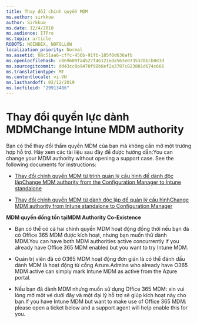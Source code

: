 ```yaml
---
title: Thay đổi chính quyền MDM
ms.author: sirkkuw
author: Sirkkuw
ms.date: 12/4/2018
ms.audience: ITPro
ms.topic: article
ROBOTS: NOINDEX, NOFOLLOW
localization_priority: Normal
ms.assetid: 08c51aa6-cffc-456b-91fb-185f0d636afb
ms.openlocfilehash: c869609fa4527f46121eda563e0735378bcb0d3d
ms.sourcegitcommit: dd43cc0a9470f98b8ef2a3787c823801d674c666
ms.translationtype: MT
ms.contentlocale: vi-VN
ms.lasthandoff: 02/12/2019
ms.locfileid: "29913486"
---
```

# <a name="change-intune-mdm-authority"></a><span data-ttu-id="1e3f0-102">Thay đổi quyền lực dành MDM</span><span class="sxs-lookup"><span data-stu-id="1e3f0-102">Change Intune MDM authority</span></span>

<span data-ttu-id="1e3f0-p101">Bạn có thể thay đổi thẩm quyền MDM của bạn mà không cần mở một trường hợp hỗ trợ. Hãy xem các tài liệu sau đây để được hướng dẫn:</span><span class="sxs-lookup"><span data-stu-id="1e3f0-p101">You can change your MDM authority without opening a support case. See the following documents for instructions:</span></span>
  
- [<span data-ttu-id="1e3f0-105">Thay đổi chính quyền MDM từ trình quản lý cấu hình để dành độc lập</span><span class="sxs-lookup"><span data-stu-id="1e3f0-105">Change MDM authority from the Configuration Manager to Intune standalone</span></span>](https://docs.microsoft.com/sccm/mdm/deploy-use/migrate-change-mdm-authority)
    
- [<span data-ttu-id="1e3f0-106">Thay đổi chính quyền MDM từ dành độc lập để quản lý cấu hình</span><span class="sxs-lookup"><span data-stu-id="1e3f0-106">Change MDM authority from Intune standalone to Configuration Manager</span></span>](https://docs.microsoft.com/sccm/mdm/deploy-use/change-mdm-authority)
    
 <span data-ttu-id="1e3f0-107">**MDM quyền đồng tồn tại**</span><span class="sxs-lookup"><span data-stu-id="1e3f0-107">**MDM Authority Co-Existence**</span></span>
  
- <span data-ttu-id="1e3f0-108">Bạn có thể có cả hai chính quyền MDM hoạt động đồng thời nếu bạn đã có Office 365 MDM được kích hoạt, nhưng bạn muốn thử dành MDM.</span><span class="sxs-lookup"><span data-stu-id="1e3f0-108">You can have both MDM authorities active concurrently if you already have Office 365 MDM enabled but you want to try Intune MDM.</span></span>
    
- <span data-ttu-id="1e3f0-109">Quản trị viên đã có O365 MDM hoạt động đơn giản là có thể đánh dấu dành MDM là hoạt động từ cổng Azure.</span><span class="sxs-lookup"><span data-stu-id="1e3f0-109">Admins who already have O365 MDM active can simply mark Intune MDM as active from the Azure portal.</span></span>
    
- <span data-ttu-id="1e3f0-110">Nếu bạn đã dành MDM nhưng muốn sử dụng Office 365 MDM: xin vui lòng mở một vé dưới đây và một đại lý hỗ trợ sẽ giúp kích hoạt này cho bạn.</span><span class="sxs-lookup"><span data-stu-id="1e3f0-110">If you have Intune MDM but want to make use of Office 365 MDM: please open a ticket below and a support agent will help enable this for you.</span></span>
    

